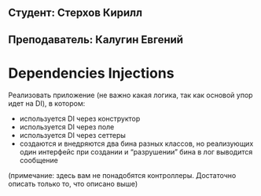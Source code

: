 ## Студент: Стерхов Кирилл
## Преподаватель: Калугин Евгений
# Dependencies Injections
Реализовать приложение (не важно какая логика, так как основой упор идет на DI), в котором:
* используется DI через конструктор
* используется DI через поле
* используется DI через сеттеры
* создаются и внедряются два бина разных классов, но реализующих один интерфейс
  при создании и “разрушении” бина в лог выводится сообщение

(примечание: здесь вам не понадобятся контроллеры. Достаточно описать только то, что описано выше)
